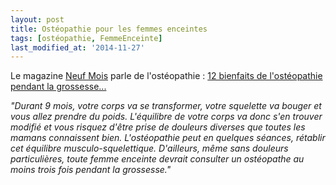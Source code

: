```yaml
---
layout: post
title: Ostéopathie pour les femmes enceintes
tags: [ostéopathie, FemmeEnceinte]
last_modified_at: '2014-11-27'
---
```


Le magazine [Neuf Mois](http://www.neufmois.fr/) parle de l'ostéopathie : [12 bienfaits de l'ostéopathie pendant la grossesse...](http://www.neufmois.fr/ma-grossesse/768-sante-future-maman-12-bienfaits-de-losteopathie-pendant-la-grossesse)

_"Durant 9 mois, votre corps va se transformer, votre squelette va bouger et vous allez prendre du poids. L'équilibre de votre corps va donc s'en trouver modifié et vous risquez d'être prise de douleurs diverses que toutes les mamans connaissent bien. L'ostéopathie peut en quelques séances, rétablir cet équilibre musculo-squelettique. D'ailleurs, même sans douleurs particulières, toute femme enceinte devrait consulter un ostéopathe au moins trois fois pendant la grossesse."_
